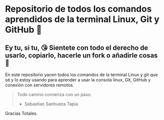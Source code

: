 # Repositorio de todos los comandos aprendidos de la terminal Linux, Git y GitHub 💜

## Ey tu, si tu, 😘 Sientete con todo el derecho de usarlo, copiarlo, hacerle un fork o añadirle cosas 💚

En este repositorio yacen todos los comandos de la terminal Linux y git que sé y lo estoy usando para aprender a usar la consola linux, Git, GitHub y conexión con servidores remotos.


> Todo camino comienza con un paso.
> - Sebastian Sanhueza Tapia

Gracias Totales.